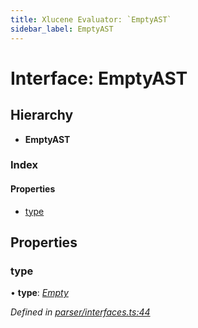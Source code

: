 ```yaml
---
title: Xlucene Evaluator: `EmptyAST`
sidebar_label: EmptyAST
---
```


# Interface: EmptyAST

## Hierarchy

* **EmptyAST**

### Index

#### Properties

* [type](emptyast.md#type)

## Properties

###  type

• **type**: *[Empty](../enums/asttype.md#empty)*

*Defined in [parser/interfaces.ts:44](https://github.com/terascope/teraslice/blob/a2250fb9/packages/xlucene-evaluator/src/parser/interfaces.ts#L44)*

